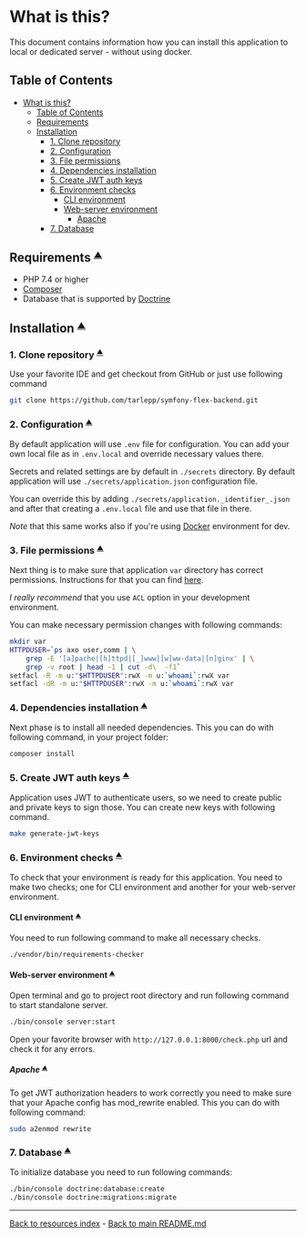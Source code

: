# What is this?

This document contains information how you can install this application to local
or dedicated server - without using docker.

## Table of Contents

* [What is this?](#what-is-this)
  * [Table of Contents](#table-of-contents)
  * [Requirements](#requirements-smallsuptable-of-contentssupsmall)
  * [Installation](#installation-smallsuptable-of-contentssupsmall)
    * [1. Clone repository](#1-clone-repository-smallsuptable-of-contentssupsmall)
    * [2. Configuration](#2-configuration-smallsuptable-of-contentssupsmall)
    * [3. File permissions](#3-file-permissions-smallsuptable-of-contentssupsmall)
    * [4. Dependencies installation](#4-dependencies-installation-smallsuptable-of-contentssupsmall)
    * [5. Create JWT auth keys](#5-create-jwt-auth-keys-smallsuptable-of-contentssupsmall)
    * [6. Environment checks](#6-environment-checks-smallsuptable-of-contentssupsmall)
      * [CLI environment](#cli-environment-smallsuptable-of-contentssupsmall)
      * [Web-server environment](#web-server-environment-smallsuptable-of-contentssupsmall)
        * [Apache](#apache-smallsuptable-of-contentssupsmall)
    * [7. Database](#7-database-smallsuptable-of-contentssupsmall)

## Requirements <small><sup>[▲](#table-of-contents)</sup></small>

* PHP 7.4 or higher
* [Composer](https://getcomposer.org/)
* Database that is supported by [Doctrine](http://www.doctrine-project.org/)

## Installation <small><sup>[▲](#table-of-contents)</sup></small>

### 1. Clone repository <small><sup>[▲](#table-of-contents)</sup></small>

Use your favorite IDE and get checkout from GitHub or just use following command

```bash
git clone https://github.com/tarlepp/symfony-flex-backend.git
```

### 2. Configuration <small><sup>[▲](#table-of-contents)</sup></small>

By default application will use `.env` file for configuration. You can add your
own local file as in `.env.local` and override necessary values there.

Secrets and related settings are by default in `./secrets` directory. By
default application will use `./secrets/application.json` configuration file.

You can override this by adding `./secrets/application._identifier_.json` and
after that creating a `.env.local` file and use that file in there.

_Note_ that this same works also if you're using [Docker](../README.md#2-start-containers-smallsuptable-of-contentssupsmall)
environment for dev.

### 3. File permissions <small><sup>[▲](#table-of-contents)</sup></small>

Next thing is to make sure that application `var` directory has correct
permissions. Instructions for that you can find
[here](https://symfony.com/doc/3.4/setup/file_permissions.html).

_I really recommend_ that you use `ACL` option in your development environment.

You can make necessary permission changes with following commands:

```bash
mkdir var
HTTPDUSER=`ps axo user,comm | \
    grep -E '[a]pache|[h]ttpd|[_]www|[w]ww-data|[n]ginx' | \
    grep -v root | head -1 | cut -d\  -f1`
setfacl -R -m u:"$HTTPDUSER":rwX -m u:`whoami`:rwX var
setfacl -dR -m u:"$HTTPDUSER":rwX -m u:`whoami`:rwX var
```

### 4. Dependencies installation <small><sup>[▲](#table-of-contents)</sup></small>

Next phase is to install all needed dependencies. This you can do with following
command, in your project folder:

```bash
composer install
```

### 5. Create JWT auth keys <small><sup>[▲](#table-of-contents)</sup></small>

Application uses JWT to authenticate users, so we need to create public and
private keys to sign those. You can create new keys with following command.

```bash
make generate-jwt-keys
```

### 6. Environment checks <small><sup>[▲](#table-of-contents)</sup></small>

To check that your environment is ready for this application. You need to make
two checks; one for CLI environment and another for your web-server environment.

#### CLI environment <small><sup>[▲](#table-of-contents)</sup></small>

You need to run following command to make all necessary checks.

```bash
./vendor/bin/requirements-checker
```

#### Web-server environment <small><sup>[▲](#table-of-contents)</sup></small>

Open terminal and go to project root directory and run following command to
start standalone server.

```bash
./bin/console server:start
```

Open your favorite browser with `http://127.0.0.1:8000/check.php` url and
check it for any errors.

##### Apache <small><sup>[▲](#table-of-contents)</sup></small>

To get JWT authorization headers to work correctly you need to make sure that
your Apache config has mod_rewrite enabled. This you can do with following
command:

```bash
sudo a2enmod rewrite
```

### 7. Database <small><sup>[▲](#table-of-contents)</sup></small>

To initialize database you need to run following commands:

```bash
./bin/console doctrine:database:create
./bin/console doctrine:migrations:migrate
```

---

[Back to resources index](README.md) - [Back to main README.md](../README.md)
